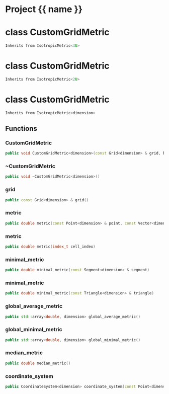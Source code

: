 <script setup>
import {useRoute} from 'vitepress'
const {path} = useRoute()
const tokens = path.split('/')
const words = tokens[2].split('-');
for (let i = 0; i < words.length; i++) {
    words[i] = words[i].charAt(0).toUpperCase() + words[i].slice(1);
    words[i] = words[i].replace('geode', 'Geode')
}
const name = words.join('-');
</script>
# Project {{ name }}

# class CustomGridMetric


```cpp
Inherits from IsotropicMetric<3U>
```



# class CustomGridMetric


```cpp
Inherits from IsotropicMetric<2U>
```



# class CustomGridMetric


```cpp
Inherits from IsotropicMetric<dimension>
```



## Functions

### CustomGridMetric

```cpp
public void CustomGridMetric<dimension>(const Grid<dimension> & grid, basic_string_view attribute_name)
```


### ~CustomGridMetric

```cpp
public void ~CustomGridMetric<dimension>()
```


### grid

```cpp
public const Grid<dimension> & grid()
```


### metric

```cpp
public double metric(const Point<dimension> & point, const Vector<dimension> & )
```


### metric

```cpp
public double metric(index_t cell_index)
```


### minimal_metric

```cpp
public double minimal_metric(const Segment<dimension> & segment)
```


### minimal_metric

```cpp
public double minimal_metric(const Triangle<dimension> & triangle)
```


### global_average_metric

```cpp
public std::array<double, dimension> global_average_metric()
```


### global_minimal_metric

```cpp
public std::array<double, dimension> global_minimal_metric()
```


### median_metric

```cpp
public double median_metric()
```


### coordinate_system

```cpp
public CoordinateSystem<dimension> coordinate_system(const Point<dimension> & point)
```




